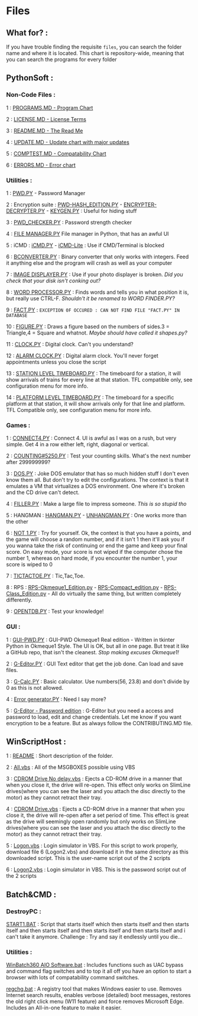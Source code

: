 # Files

## What for? : 

If you have trouble finding the requisite `files`, you can search the folder name and where it is located. This chart is repository-wide, meaning that you can search the programs for every folder

## PythonSoft : 

### Non-Code Files : 

1 : [PROGRAMS.MD - Program Chart](https://github.com/GamerSoft24/Software/tree/Main/Okmeque1Soft/Programs.md)

2 : [LICENSE.MD - License Terms](https//github.com/Okmeque1/Software/tree/main/LICENSE.md)

3 : [README.MD - The Read Me](https//github.com/Okmeque1/Software/tree/main/PythonSoft/README.md)

4 : [UPDATE.MD - Update chart with major updates](https://github.com/GamerSoft24/Software/blob/Main/.github/security/server_error.md)

5 : [COMPTEST.MD - Compatability Chart](https://github.com/GamerSoft24/Software/blob/Main/.github/security/server_error.md)

6 : [ERRORS.MD - Error chart](https://github.com/GamerSoft24/Software/blob/Main/PySoft/Errors%20chart.md)

### Utilities :

1 : [PWD.PY](https://github.com/GamerSoft24/Software/tree/Main/Okmeque1Soft/PythonSoft/Utilities/pwd.py) - Password Manager

2 : Encryption suite : [PWD-HASH_EDITION.PY](https://github.com/GamerSoft24/Software/tree/Main/Okmeque1Soft/PythonSoft/Utilities/pwd-hash_edition.py) - [ENCRYPTER-DECRYPTER.PY](https://github.com/GamerSoft24/Software/tree/Main/Okmeque1Soft/PythonSoft/Utilities/Encrypter-Decrypter.py) - [KEYGEN.PY](https://github.com/GamerSoft24/Software/tree/Main/Okmeque1Soft/PythonSoft/Utilities/keygen.py) : Useful for hiding stuff

3 : [PWD_CHECKER.PY](https://github.com/GamerSoft24/Software/tree/Main/Okmeque1Soft/PythonSoft/Utilities/pwd_checker.py) : Password strength checker

4 : [FILE MANAGER.PY](https://github.com/GamerSoft24/Software/tree/Main/Okmeque1Soft/PythonSoft/Utilities/file%20manager.py) File manager in Python, that has an awful UI

5 : iCMD : [iCMD.PY](https://github.com/GamerSoft24/Software/tree/Main/Okmeque1Soft/PythonSoft/Utilities/iCMD.py) - [iCMD-Lite](https://github.com/GamerSoft24/Software/tree/Main/Okmeque1Soft/PythonSoft/Utilities/iCMD-Lite.py) : Use if CMD/Terminal is blocked

6 : [BCONVERTER.PY](https://github.com/GamerSoft24/Software/tree/Main/Okmeque1Soft/PythonSoft/Utilities/bconverter.py) : Binary converter that only works with integers. Feed it anything else and the program will crash as well as your computer

7 : [IMAGE DISPLAYER.PY](https://github.com/GamerSoft24/Software/tree/Main/Okmeque1Soft/PythonSoft/Utilities/image%20displayer.py) : Use if your photo displayer is broken. *Did you check that your disk isn't conking out?*

8 : [WORD PROCESSOR.PY](https://github.com/GamerSoft24/Software/tree/Main/Okmeque1Soft/PythonSoft/Utilities/word%20processor.py) : Finds words and tells you in what position it is, but really use CTRL-F. *Shouldn't it be renamed to WORD FINDER.PY?*

9 : [FACT.PY](https://github.com/GamerSoft24/Software/tree/Main/.github/SECURITY/Server%20Error.md) : `EXCEPTION 0F OCCURED : CAN NOT FIND FILE "FACT.PY" IN DATABASE`

10 : [FIGURE.PY](https://github.com/GamerSoft24/Software/tree/Main/Okmeque1Soft/PythonSoft/Utilities/figure.py) : Draws a figure based on the numbers of sides.3 = Triangle,4 = Square and whatnot. *Maybe should have called it shapes.py?*

11 : [CLOCK.PY](https://github.com/GamerSoft24/Software/tree/Main/Okmeque1Soft/PythonSoft/Utilities/clock.py) : Digital clock. Can't you understand?

12 : [ALARM CLOCK.PY](https://github.com/GamerSoft24/Software/tree/Main/Okmeque1Soft/PythonSoft/Utilities/alarm%20clock.py) : Digital alarm clock. You'll never forget appointments unless you close the script

13 : [STATION LEVEL TIMEBOARD.PY](https://github.com/GamerSoft24/Software/tree/Main/Okmeque1Soft/PythonSoft/Utilities/station%20level%20timeboard.py) : The timeboard for a station, it will show arrivals of trains for every line at that station. TFL compatible only, see configuration menu for more info.

14 : [PLATFORM LEVEL TIMEBOARD.PY](https://github.com/GamerSoft24/Software/tree/Main/Okmeque1Soft/PythonSoft/Utilities/platform%20level%20timeboard.py) : The timeboard for a specific platform at that station, it will show arrivals only for that line and platform. TFL Compatible only, see configuration menu for more info.

### Games :

1 : [CONNECT4.PY](https://github.com/GamerSoft24/Software/tree/Main/Okmeque1Soft/PythonSoft/Games/connect4.py) : Connect 4. UI is awful as I was on a rush, but very simple. Get 4 in a row either left, right, diagonal or vertical.

2 : [COUNTING#5250.PY](https://github.com/GamerSoft24/Software/tree/Main/Okmeque1Soft/PythonSoft/Games/counting#5250.py) : Test your counting skills. What's the next number after 299999999?

3 : [DOS.PY](https://github.com/GamerSoft24/Software/tree/Main/Okmeque1Soft/PythonSoft/Games/dos.py) : Joke DOS emulator that has so much hidden stuff I don't even know them all. But don't try to edit the configurations. The context is that it emulates a VM that virtualizes a DOS environment. One where it's broken and the CD drive can't detect. 

4 : [FILLER.PY](https://github.com/GamerSoft24/Software/tree/Main/Okmeque1Soft/PythonSoft/Games/filler.py) : Make a large file to impress someone. *This is so stupid tho*

5 : HANGMAN : [HANGMAN.PY](https://github.com/GamerSoft24/Software/tree/Main/Okmeque1Soft/PythonSoft/Games/hangman.py) - [UNHANGMAN.PY](https://github.com/GamerSoft24/Software/tree/Main/Okmeque1Soft/PythonSoft/Games/unhangman.py) : One works more than the other

6 : [NOT 1.PY](https://github.com/GamerSoft24/Software/tree/Main/Okmeque1Soft/PythonSoft/Games/not%201.py) : Try for yourself. Ok, the context is that you have a points, and the game will choose a random number, and if it isn't 1 then it'll ask you if you wanna take the risk of continuing or end the game and keep your final score. On easy mode, your score is not wiped if the computer chose the number 1, whereas on hard mode, if you encounter the number 1, your score is wiped to 0

7 : [TICTACTOE.PY](https://github.com/GamerSoft24/Software/tree/Main/Okmeque1Soft/PythonSoft/Games/tictactoe.py) : Tic,Tac,Toe.

8 : RPS : [RPS-Okmeque1_Edition.py](https://github.com/GamerSoft24/Software/tree/Main/Okmeque1Soft/PythonSoft/Games/rps-okmeque1_edition.py) - [RPS-Compact_edition.py](https://github.com/GamerSoft24/Software/tree/Main/Okmeque1Soft/PythonSoft/Games/rps-compact_edition.py) - [RPS-Class_Edition.py](https://github.com/GamerSoft24/Software/tree/Main/Okmeque1Soft/PythonSoft/Games/rps-class_edition.py) - All do virtually the same thing, but written completely differently.

9 : [OPENTDB.PY](https://github.com/GamerSoft24/Software/tree/Main/Okmeque1Soft/PythonSoft/Games/opentdb.py) : Test your knowledge!

### GUI : 

1 : [GUI-PWD.PY](https://github.com/GamerSoft24/Software/tree/Main/Okmeque1Soft/PythonSoft/GUI/GUI-PWD.py) : GUI-PWD Okmeque1 Real edition - Written in tkinter Python in Okmeque1 Style. The UI is OK, but all in one page. But treat it like a GitHub repo, that isn't the cleanest. *Stop making excuses Okmeque1!*

2 : [G-Editor.PY](https://github.com/GamerSoft24/Software/tree/Main/Okmeque1Soft/PythonSoft/GUI/G-Editor.py) : GUI Text editor that get the job done. Can load and save files.

3 : [G-Calc.PY](https://github.com/GamerSoft24/Software/tree/Main/Okmeque1Soft/PythonSoft/GUI/G-Calc.py) : Basic calculator. Use numbers(56, 23.8) and don't divide by 0 as this is not allowed. 

4 : [Error generator.PY](https://github.com/GamerSoft24/Software/tree/Main/Okmeque1Soft/PythonSoft/GUI/Error%20generator.py) : Need I say more?

5 : [G-Editor - Password edition](https://github.com/GamerSoft24/Software/tree/Main/Okmeque1Soft/PythonSoft/GUI/G-Editor%20-%20Password%20Edition.py) : G-Editor but you need a access and password to load, edit and change credentials. Let me know if you want encryption to be a feature. But as always follow the CONTRIBUTING.MD file.

## WinScriptHost : 

1 : [README](https://github.com/GamerSoft24/Software/tree/Main/Okmeque1Soft/WinScriptHost/README.MD) : Short description of the folder.

2 : [All.vbs](https://github.com/GamerSoft24/Software/tree/Main/Okmeque1Soft/WinScriptHost/all.vbs) : All of the MSGBOXES possible using VBS

3 : [CDROM Drive No delay.vbs](https://github.com/GamerSoft24/Software/tree/Main/Okmeque1Soft/WinScriptHost/cdrom%20drive%20no%20delay.vbs) : Ejects a CD-ROM drive in a manner that when you close it, the drive will re-open. This effect only works on SlimLine drives(where you can see the laser and you attach the disc directly to the motor) as they cannot retract their tray.

4 : [CDROM Drive.vbs](https://github.com/GamerSoft24/Software/tree/Main/Okmeque1Soft/WinScriptHost/cdrom%20drive.vbs) : Ejects a CD-ROM drive in a manner that when you close it, the drive will re-open after a set period of time. This effect is great as the drive will seemingly open randomly but only works on SlimLine drives(where you can see the laser and you attach the disc directly to the motor) as they cannot retract their tray.

5 : [Logon.vbs](https://github.com/GamerSoft24/Software/tree/Main/Okmeque1Soft/WinScriptHost/logon.VBS) : Login simulator in VBS. For this script to work properly, download file 6 (Logon2.vbs) and download it in the same directory as this downloaded script. This is the user-name script out of the 2 scripts

6 : [Logon2.vbs](https://github.com/GamerSoft24/Software/tree/Main/Okmeque1Soft/WinScriptHost/logon2.VBS) : Login simulator in VBS. This is the password script out of the 2 scripts

## Batch&CMD : 

### DestroyPC : 

[START1.BAT](https://github.com/GamerSoft24/Software/tree/Main/Okmeque1Soft/Batch%26CMD/DestroyPC/START1.BAT) : Script that starts itself which then starts itself and then starts itself and then starts itself and then starts itself and then starts itself and i can't take it anymore. Challenge : Try and say it endlessly until you die...

### Utilities : 

[WinBatch360 AIO Software.bat](https://github.com/GamerSoft24/Software/tree/Main/Okmeque1Soft/Batch%26CMD/Utilities/WinBatch360%20AIO%20Software.bat) : Includes functions such as UAC bypass and command flag switches and to top it all off you have an option to start a browser with lots of compatability command switches.

[regchg.bat](https://github.com/GamerSoft24/Software/tree/Main/Okmeque1Soft/Batch%26CMD/Utilities/regchg.bat) : A registry tool that makes Windows easier to use. Removes Internet search results, enables verbose (detailed) boot messages, restores the old right click menu (W11 feature) and force removes Microsoft Edge. Includes an All-in-one feature to make it easier.

